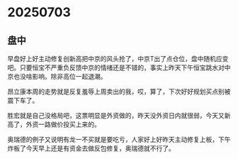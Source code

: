 # 20250703

## 盘中

早盘好上好主动修复创新高把中京的风头抢了，中京T出了点仓位，盘中随机应变吧。只要恒宝不严重负反馈中京的情绪还是不错的，事实上昨天下午恒宝跳水对中京也没啥影响。除非高位一起退潮。

昂立康本周的走势就是反复羞辱上周卖出的我，哎，算了，下次好好规划买点别被震下车了。

胜宏就是自己没格局吧，这票明显是外资做的，昨天没外资日内就很弱，今天又新高了，外资一路做价投买上来的。

奥瑞德的例子又说明有龙一不买就是要吃亏，人家好上好昨天主动修复上板，下午炸板了今天早上还是有资金去做反包修复，奥瑞德就不行了。
